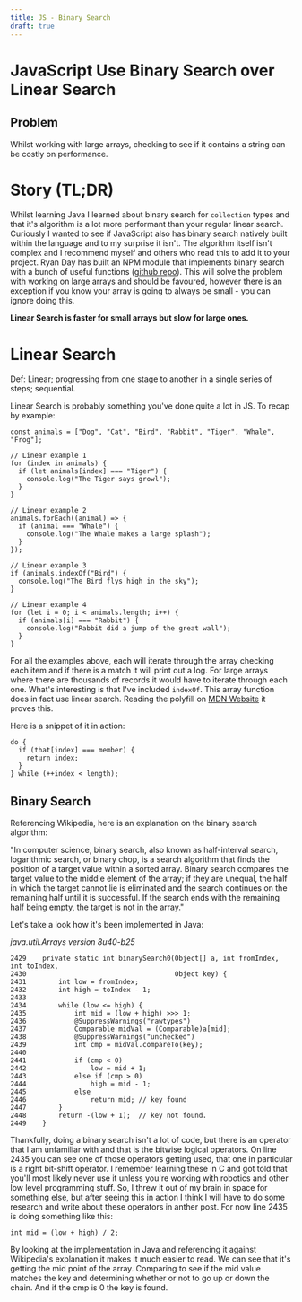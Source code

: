 ```yaml
---
title: JS - Binary Search
draft: true
---
```


# JavaScript Use Binary Search over Linear Search

## Problem
Whilst working with large arrays, checking to see if it contains a string can be
costly on performance.

# Story (TL;DR)
Whilst learning Java I learned about binary search for `collection` types and
that it's algorithm is a lot more performant than your regular linear search.
Curiously I wanted to see if JavaScript also has binary search natively built
within the language and to my surprise it isn't. The algorithm itself isn't
complex and I recommend myself and others who read this to add it to your
project. Ryan Day has built an NPM module that implements binary search with a
bunch of useful functions
([github repo](https://github.com/soldair/node-binarysearch)). This will solve
the problem with working on large arrays and should be favoured, however there
is an exception if you know your array is going to always be small - you can
ignore doing this.

**Linear Search is faster for small arrays but slow for large ones.**

# Linear Search

Def: Linear; progressing from one stage to another in a single series of steps;
sequential.

Linear Search is probably something you've done quite a lot in JS. To recap by
example:

```
const animals = ["Dog", "Cat", "Bird", "Rabbit", "Tiger", "Whale", "Frog"];

// Linear example 1
for (index in animals) {
  if (let animals[index] === "Tiger") {
    console.log("The Tiger says growl");
  }
}

// Linear example 2
animals.forEach((animal) => {
  if (animal === "Whale") {
    console.log("The Whale makes a large splash");
  }
});

// Linear example 3
if (animals.indexOf("Bird") {
  console.log("The Bird flys high in the sky");
}

// Linear example 4
for (let i = 0; i < animals.length; i++) {
  if (animals[i] === "Rabbit") {
    console.log("Rabbit did a jump of the great wall");
  }
}
```

For all the examples above, each will iterate through the array checking each
item and if there is a match it will print out a log. For large arrays where
there are thousands of records it would have to iterate through each one. What's
interesting is that I've included `indexOf`. This array function does in fact
use linear search. Reading the polyfill on
[MDN
Website](https://developer.mozilla.org/en-US/docs/Web/JavaScript/Reference/Global_Objects/Array/indexOf)
it proves this.

Here is a snippet of it in action:

```
do {
  if (that[index] === member) {
    return index;
  }
} while (++index < length);
```

## Binary Search
Referencing Wikipedia, here is an explanation on the binary search algorithm:

"In computer science, binary search, also known as half-interval search,
logarithmic search, or binary chop, is a search algorithm that finds the
position of a target value within a sorted array. Binary search compares the
target value to the middle element of the array; if they are unequal, the half
in which the target cannot lie is eliminated and the search continues on the
remaining half until it is successful. If the search ends with the remaining
half being empty, the target is not in the array."

Let's take a look how it's been implemented in Java:

_java.util.Arrays version 8u40-b25_
```
2429    private static int binarySearch0(Object[] a, int fromIndex, int toIndex,
2430                                     Object key) {
2431        int low = fromIndex;
2432        int high = toIndex - 1;
2433
2434        while (low <= high) {
2435            int mid = (low + high) >>> 1;
2436            @SuppressWarnings("rawtypes")
2437            Comparable midVal = (Comparable)a[mid];
2438            @SuppressWarnings("unchecked")
2439            int cmp = midVal.compareTo(key);
2440
2441            if (cmp < 0)
2442                low = mid + 1;
2443            else if (cmp > 0)
2444                high = mid - 1;
2445            else
2446                return mid; // key found
2447        }
2448        return -(low + 1);  // key not found.
2449    }
```

Thankfully, doing a binary search isn't a lot of code, but there is an operator
that I am unfamiliar with and that is the bitwise logical operators. On line
2435 you can see one of those operators getting used, that one in particular is
a right bit-shift operator. I remember learning these in C and got told that
you'll most likely never use it unless you're working with robotics and other
low level programming stuff. So, I threw it out of my brain in space for
something else, but after seeing this in action I think I will have to do some
research and write about these operators in anther post. For now line 2435 is
doing something like this:

```
int mid = (low + high) / 2;
```

By looking at the implementation in Java and referencing it against Wikipedia's
explanation it makes it much easier to read. We can see that it's getting the
mid point of the array. Comparing to see if the mid value matches the key and
determining whether or not to go up or down the chain. And if the cmp is 0 the
key is found.
